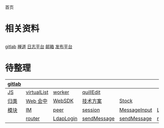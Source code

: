 首页

# 相关资料

##

[gitlab](https://gitlab.corp.matrx.team/)
[禅道](https://chandao.corp.matrx.team/)
[日志平台](https://fed.corp.matrx.team/matrx-log/view?type=windows&env=test&isVip=false&time=1652350843240&pageIndex=1&pageSize=50&startDate=&endDate=&enterpriseId=&uid=)
[邮箱](https://outlook.office.com/mail/)
[发布平台](https://otp.corp.matrx.team/ "otp")
[]()

##

[]()

# 待整理

| [gitlab](https://gitlab.corp.matrx.team/) |                                             |                                      |                                                 |                                            |                                  |
| ----------------------------------------- | ------------------------------------------- | ------------------------------------ | ----------------------------------------------- | ------------------------------------------ | -------------------------------- |
| [JS](/note/JavaScript/)                   | [virtualList](/note/JavaScript/virtualList) | [worker](/note/JavaScript/worker)    | [quillEdit](/note/JavaScript/quillEdit)         |                                            |                                  |
| [归类](/note/meetingControl/)             | [Web 会中](/note/meetingControl/)           | [WebSDK](/note/cstMeeting/)          | [技术方案](/note/cstMeeting/TechnicalSolutions) | [Stock](/note/Stock/)                      |                                  |
| [模块](/note/modules/)                    | [IM](/note/modules/IM)                      | [peer](/note/modules/peer)           | [session](/note/modules/session)                | [MessageInput](/note/modules/MessageInput) | [Login](/note/modules/Login)     |
|                                           | [router](/note/modules/router)              | [LdapLogin](/note/modules/LdapLogin) | [sendMessage](/note/modules/sendMessage)        | [sendMessage](/note/modules/sendMessage)   | [receipt](/note/modules/receipt) |
